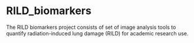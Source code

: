 # RILD_biomarkers
The RILD biomarkers project consists of set of image analysis tools to quantify radiation-induced lung damage (RILD) for academic research use.
